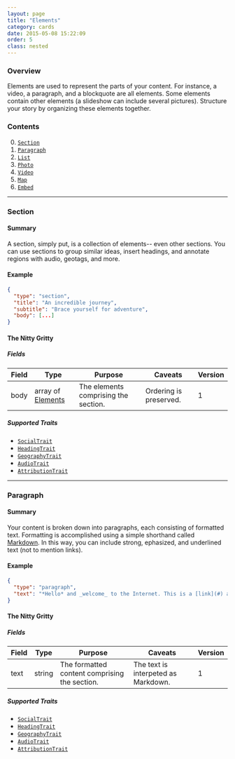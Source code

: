 ```yaml
---
layout: page
title: "Elements"
category: cards
date: 2015-05-08 15:22:09
order: 5
class: nested
---
```


### Overview

Elements are used to represent the parts of your content. For instance, a video, a paragraph, and a blockquote are all elements. Some elements contain other elements (a slideshow can include several pictures). Structure your story by organizing these elements together.

### Contents

0. [`Section`](#)
0. [`Paragraph`](#)
0. [`List`](#)
0. [`Photo`](#)
0. [`Video`](#)
0. [`Map`](#)
0. [`Embed`](#)

-------------------

### Section

#### Summary

A section, simply put, is a collection of elements-- even other sections. You can use sections to group similar ideas, insert headings, and annotate regions with audio, geotags, and more.

#### Example

````json
{
  "type": "section",
  "title": "An incredible journey",
  "subtitle": "Brace yourself for adventure",
  "body": [...]
}
````

#### The Nitty Gritty

##### Fields

| Field | Type | Purpose | Caveats | Version |
| ----- | ---- | ------- | ------- | ------- |
| body | array of [Elements](#) | The elements comprising the section. | Ordering is preserved. | 1 |

##### Supported Traits
 
 - [`SocialTrait`](#)
 - [`HeadingTrait`](#)
 - [`GeographyTrait`](#)
 - [`AudioTrait`](#)
 - [`AttributionTrait`](#)

---

### Paragraph

#### Summary

Your content is broken down into paragraphs, each consisting of formatted text. Formatting is accomplished using a simple shorthand called [Markdown](#). In this way, you can include strong, ephasized, and underlined text (not to mention links).

#### Example

````json
{
  "type": "paragraph",
  "text": "*Hello* and _welcome_ to the Internet. This is a [link](#) and this is a [mention](http://fb.com/zuck)"
}
````

#### The Nitty Gritty

##### Fields

| Field | Type | Purpose | Caveats | Version |
| ----- | ---- | ------- | ------- | ------- |
| text | string | The formatted content comprising the section. | The text is interpeted as Markdown. | 1 |

##### Supported Traits
 
 - [`SocialTrait`](#)
 - [`HeadingTrait`](#)
 - [`GeographyTrait`](#)
 - [`AudioTrait`](#)
 - [`AttributionTrait`](#)
